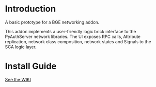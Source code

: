 # Introduction
A basic prototype for a BGE networking addon.

This addon implements a user-friendly logic brick interface to the PyAuthServer network libraries.
The UI exposes RPC calls, Attribute replication, network class composition, network states and Signals to the SCA logic layer.


# Install Guide
[See the WIKI](wiki/Installation-Guide)

